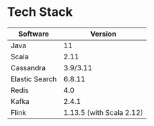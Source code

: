 # Tech Stack

| Software       | Version                  |
| -------------- | ------------------------ |
| Java           | 11                       |
| Scala          | 2.11                     |
| Cassandra      | 3.9/3.11                 |
| Elastic Search | 6.8.11                   |
| Redis          | 4.0                      |
| Kafka          | 2.4.1                    |
| Flink          | 1.13.5 (with Scala 2.12) |
